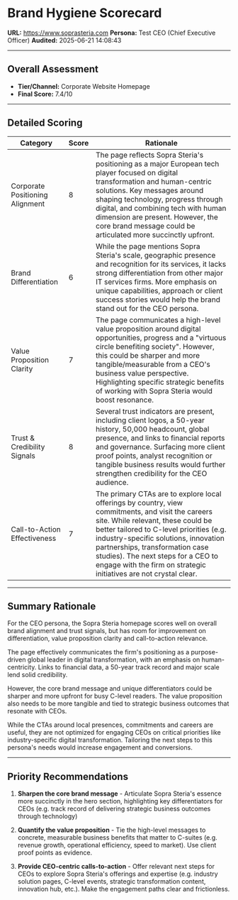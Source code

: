 # Brand Hygiene Scorecard

**URL:** https://www.soprasteria.com
**Persona:** Test CEO (Chief Executive Officer)
**Audited:** 2025-06-21 14:08:43

---

## Overall Assessment

- **Tier/Channel:** Corporate Website Homepage
- **Final Score:** 7.4/10

---

## Detailed Scoring

| Category | Score | Rationale |
| -------- | ----- | --------- |
| Corporate Positioning Alignment | 8 | The page reflects Sopra Steria's positioning as a major European tech player focused on digital transformation and human-centric solutions. Key messages around shaping technology, progress through digital, and combining tech with human dimension are present. However, the core brand message could be articulated more succinctly upfront. |
| Brand Differentiation | 6 | While the page mentions Sopra Steria's scale, geographic presence and recognition for its services, it lacks strong differentiation from other major IT services firms. More emphasis on unique capabilities, approach or client success stories would help the brand stand out for the CEO persona. |
| Value Proposition Clarity | 7 | The page communicates a high-level value proposition around digital opportunities, progress and a "virtuous circle benefiting society". However, this could be sharper and more tangible/measurable from a CEO's business value perspective. Highlighting specific strategic benefits of working with Sopra Steria would boost resonance. |
| Trust & Credibility Signals | 8 | Several trust indicators are present, including client logos, a 50-year history, 50,000 headcount, global presence, and links to financial reports and governance. Surfacing more client proof points, analyst recognition or tangible business results would further strengthen credibility for the CEO audience. |
| Call-to-Action Effectiveness | 7 | The primary CTAs are to explore local offerings by country, view commitments, and visit the careers site. While relevant, these could be better tailored to C-level priorities (e.g. industry-specific solutions, innovation partnerships, transformation case studies). The next steps for a CEO to engage with the firm on strategic initiatives are not crystal clear. |

---

## Summary Rationale

For the CEO persona, the Sopra Steria homepage scores well on overall brand alignment and trust signals, but has room for improvement on differentiation, value proposition clarity and call-to-action relevance. 

The page effectively communicates the firm's positioning as a purpose-driven global leader in digital transformation, with an emphasis on human-centricity. Links to financial data, a 50-year track record and major scale lend solid credibility.

However, the core brand message and unique differentiators could be sharper and more upfront for busy C-level readers. The value proposition also needs to be more tangible and tied to strategic business outcomes that resonate with CEOs.

While the CTAs around local presences, commitments and careers are useful, they are not optimized for engaging CEOs on critical priorities like industry-specific digital transformation. Tailoring the next steps to this persona's needs would increase engagement and conversions.

---

## Priority Recommendations

1. **Sharpen the core brand message** - Articulate Sopra Steria's essence more succinctly in the hero section, highlighting key differentiators for CEOs (e.g. track record of delivering strategic business outcomes through technology) 

2. **Quantify the value proposition** - Tie the high-level messages to concrete, measurable business benefits that matter to C-suites (e.g. revenue growth, operational efficiency, speed to market). Use client proof points as evidence.

3. **Provide CEO-centric calls-to-action** - Offer relevant next steps for CEOs to explore Sopra Steria's offerings and expertise (e.g. industry solution pages, C-level events, strategic transformation content, innovation hub, etc.). Make the engagement paths clear and frictionless.